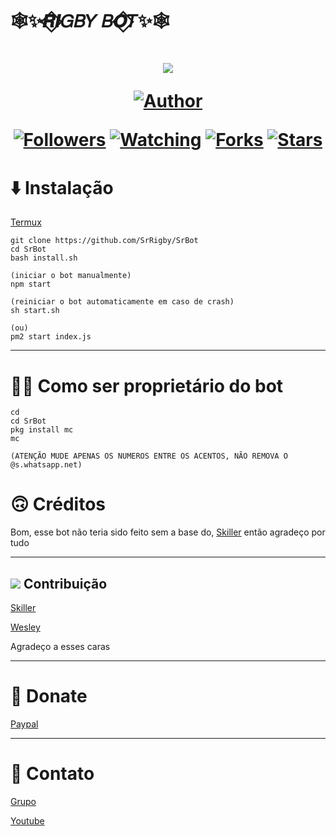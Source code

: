 # 🕸️✨𝑹⃟𝑰𝐺𝐵𝑌 𝐵𝑶⃟𝑇✨🕸️
<h1 align="center">
    <p>
        <img src= "https://thumbs.gfycat.com/DapperScrawnyBorderterrier-size_restricted.gif">
    </p>
    <p>
        <a href="https://github.com/SrRigby"><img title="Author"    src="https://img.shields.io/badge/Author-Sr Rigby-purple.svg?style=for-the-badge&logo=github"></a>
    </p>
    <p>
        <a href="https://github.com/SrRigby/followers"><img title="Followers" src="https://img.shields.io/github/followers/SrRigby?color=blue&style=flat-square"></a>
        <a href="https://github.com/mhankbarbar/termux-wabot/watchers"><img title="Watching" src="https://img.shields.io/github/watchers/mhankbarbar/termux-wabot?label=Watchers&color=blue&style=flat-square"></a>
        <a href="https://github.com/mhankbarbar/termux-wabot/network/members"><img title="Forks" src="https://img.shields.io/github/forks/mhankbarbar/termux-wabot?color=blue&style=flat-square"></a>
        <a href="https://github.com/mhankbarbar/termux-wabot/stargazers/"><img title="Stars" src="https://img.shields.io/github/stars/mhankbarbar/termux-wabot?color=blue&style=flat-square"></a>
    </p>
</h1>

# ⬇️ Instalação

[Termux](https://play.google.com/store/apps/details?id=com.termux&hl=pt_BR&gl=US)

```
git clone https://github.com/SrRigby/SrBot
cd SrBot
bash install.sh

(iniciar o bot manualmente)
npm start

(reiniciar o bot automaticamente em caso de crash)
sh start.sh

(ou)
pm2 start index.js

```
---
# 🙋‍♂️ Como ser proprietário do bot
```
cd
cd SrBot
pkg install mc
mc

(ATENÇÃO MUDE APENAS OS NUMEROS ENTRE OS ACENTOS, NÃO REMOVA O @s.whatsapp.net)
```
# 🙃 Créditos
Bom, esse bot não teria sido feito sem a base do, [Skiller](https://youtube.com/c/SkillerOfc) então agradeço por tudo

---

## <img src="https://thumbs.gfycat.com/TautHauntingKangaroo-size_restricted.gif"> Contribuição

[Skiller](https://youtube.com/c/SkillerOfc)

[Wesley](wa.me/+554288914327)

Agradeço a esses caras 

---

# 🥺 Donate
[Paypal](https://www.paypal.com/donate?business=72QN6DV3J23T8&no_recurring=0&item_name=Doa%C3%A7%C3%A3o+&currency_code=BRL)

---
# 🤝 Contato

[Grupo](https://chat.whatsapp.com/K8f5YtGupkK7LhgarKYmjg)

[Youtube](https://youtube.com/channel/UCELGEXRFguEnOl8tiUufzRQ)


